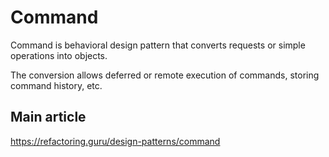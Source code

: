 # Command
Command is behavioral design pattern that converts requests or simple operations into objects.

The conversion allows deferred or remote execution of commands, storing command history, etc.

## Main article

https://refactoring.guru/design-patterns/command
